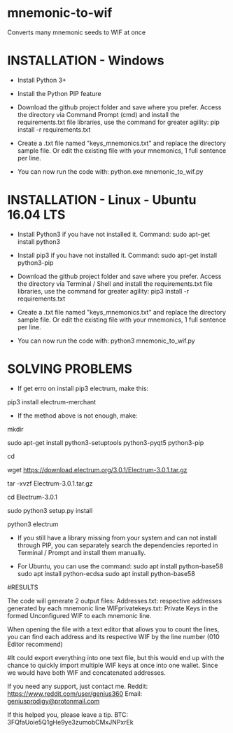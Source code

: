 # mnemonic-to-wif
Converts many mnemonic seeds to WIF at once

# INSTALLATION - Windows

* Install Python 3+

* Install the Python PIP feature

* Download the github project folder and save where you prefer. Access the directory via Command Prompt (cmd) and install the requirements.txt file libraries, use the command for greater agility: pip install -r requirements.txt

* Create a .txt file named "keys_mnemonics.txt" and replace the directory sample file. Or edit the existing file with your mnemonics, 1 full sentence per line.

* You can now run the code with: python.exe mnemonic_to_wif.py



# INSTALLATION - Linux - Ubuntu 16.04 LTS

* Install Python3 if you have not installed it. Command: sudo apt-get install python3

* Install pip3 if you have not installed it. Command: sudo apt-get install python3-pip

* Download the github project folder and save where you prefer. Access the directory via Terminal / Shell and install the requirements.txt file libraries, use the command for greater agility: pip3 install -r requirements.txt

* Create a .txt file named "keys_mnemonics.txt" and replace the directory sample file. Or edit the existing file with your mnemonics, 1 full sentence per line.

* You can now run the code with: python3 mnemonic_to_wif.py


# SOLVING PROBLEMS

* If get erro on install pip3 electrum, make this:

pip3 install electrum-merchant

* If the method above is not enough, make:

mkdir <yourdirname>

sudo apt-get install python3-setuptools python3-pyqt5 python3-pip

cd <yourdirname>

wget https://download.electrum.org/3.0.1/Electrum-3.0.1.tar.gz

tar -xvzf Electrum-3.0.1.tar.gz

cd Electrum-3.0.1

sudo python3 setup.py install

python3 electrum

* If you still have a library missing from your system and can not install through PIP, you can separately search the dependencies reported in Terminal / Prompt and install them manually.

* For Ubuntu, you can use the command:
sudo apt install python-base58
sudo apt install python-ecdsa
sudo apt install python-base58

#RESULTS

The code will generate 2 output files:
Addresses.txt: respective addresses generated by each mnemonic line
WIFprivatekeys.txt: Private Keys in the formed Unconfigured WIF to each mnemonic line.

When opening the file with a text editor that allows you to count the lines, you can find each address and its respective WIF by the line number (010 Editor recommend)

#It could export everything into one text file, but this would end up with the chance to quickly import multiple WIF keys at once into one wallet. Since we would have both WIF and concatenated addresses.


If you need any support, just contact me. Reddit: https://www.reddit.com/user/genius360 Email: geniusprodigy@protonmail.com

If this helped you, please leave a tip. BTC: 3FQfaUoie5Q1gHe9ye3zumobCMxJNPxrEk
